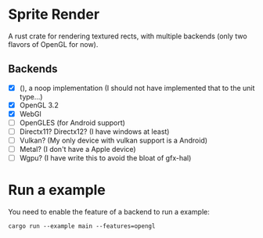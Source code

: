 # Sprite Render

A rust crate for rendering textured rects, with multiple backends (only two flavors of OpenGL for now).

## Backends
- [x] (), a noop implementation (I should not have implemented that to the unit type...)
- [x] OpenGL 3.2
- [x] WebGl
- [ ] OpenGLES (for Android support)
- [ ] Directx11? Directx12? (I have windows at least)
- [ ] Vulkan? (My only device with vulkan support is a Android)
- [ ] Metal? (I don't have a Apple device)
- [ ] Wgpu? (I have write this to avoid the bloat of gfx-hal)

# Run a example

You need to enable the feature of a backend to run a example:

 ```shell
 cargo run --example main --features=opengl
 ```
